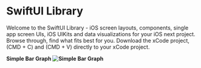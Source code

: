 # SwiftUI Library
Welcome to the SwiftUI Library - iOS screen layouts, components, single app screen UIs, iOS UIKits and data visualizations for your iOS next project. Browse through, find what fits best for you. Download the xCode project, (CMD + C) and (CMD + V) directly to your xCode project. 

<strong>Simple Bar Graph<strong>
<img src="https://github.com/amosgyamfi/frontend-swiftui/blob/master/bar_graph.gif" alt="Simple Bar Graph">

